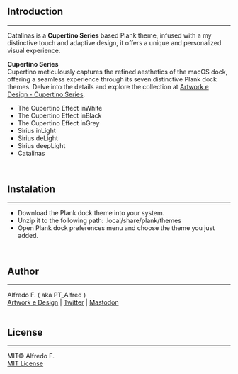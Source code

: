 ## Introduction    
* * *
Catalinas is a **Cupertino Series** based Plank theme, infused with a my distinctive touch and adaptive design, it offers a unique and personalized visual experience.
  
**Cupertino Series**  
Cupertino meticulously captures the refined aesthetics of the macOS dock, offering a seamless experience through its seven distinctive Plank dock themes. Delve into the details and explore the collection at [Artwork e Design - Cupertino Series](https://artworkedesign.wordpress.com/tag/cupertino-series/).

- The Cupertino Effect inWhite
- The Cupertino Effect inBlack
- The Cupertino Effect inGrey
- Sirius inLight
- Sirius deLight
- Sirius deepLight
- Catalinas  
<br>
  
## Instalation
* * *
- Download the Plank dock theme into your system.
- Unzip it to the following path:  .local/share/plank/themes
- Open Plank dock preferences menu and choose the theme you just added. 
<br>

## Author
* * *

Alfredo F. ( aka PT_Alfred )  
[Artwork e Design](https://artworkedesign.wordpress.com)   |   [Twitter](https://twitter.com/ArtworkeDesign)    |    [Mastodon](https://mastodon.art/@PTalfred)  
<br>

## License
* * *
MIT© Alfredo F.  
[MIT License](https://mit-license.org/)
